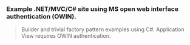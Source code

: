 ### Example .NET/MVC/C# site using MS open web interface authentication (OWIN).

> Builder and trivial factory pattern examples using C#.  Application View requires OWIN authentication.   


